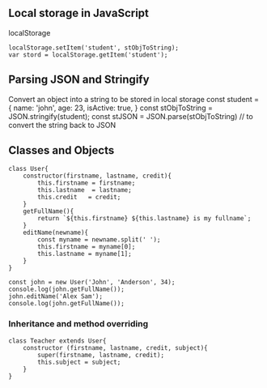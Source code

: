 
## Local storage in JavaScript
localStorage
```
localStorage.setItem('student', stObjToString);
var stord = localStorage.getItem('student');
```
## Parsing JSON and Stringify
Convert an object into a string to be stored in local storage
	const student = {
		name: 'john',
		age: 23,
		isActive: true,
	}
	const stObjToString = JSON.stringify(student);
	const stJSON = JSON.parse(stObjToString) // to convert the string back to JSON 

## Classes and Objects
```
class User{
    constructor(firstname, lastname, credit){
        this.firstname = firstname;
        this.lastname  = lastname;
        this.credit   = credit;
    }
    getFullName(){
        return `${this.firstname} ${this.lastname} is my fullname`;
    }
    editName(newname){
        const myname = newname.split(' ');
        this.firstname = myname[0];
        this.lastname = myname[1];
    }
}    

const john = new User('John', 'Anderson', 34);
console.log(john.getFullName());
john.editName('Alex Sam');
console.log(john.getFullName());
```

### Inheritance and method overriding
```
class Teacher extends User{
    constructor (firstname, lastname, credit, subject){
        super(firstname, lastname, credit);
        this.subject = subject;
    }
}
```	

